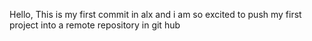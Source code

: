 Hello, This is my first commit in alx and i am so excited to push my first project into a remote repository in git hub